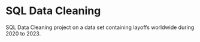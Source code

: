 # SQL Data Cleaning
SQL Data Cleaning project on a data set containing layoffs worldwide during 2020 to 2023.
